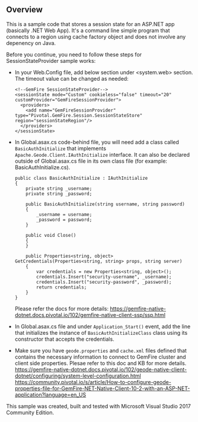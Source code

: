 ## Overview

This is a sample code that stores a session state for an ASP.NET app (basically .NET Web App). It's a command line simple program that connects to a region using cache factory object and does not involve any depenency on Java.

Before you continue, you need to follow these steps for SessionStateProvider sample works:

- In your Web.Config file, add below section under <system.web> section. The timeout value can be changed as needed:
    ```
    <!--GemFire SessionStateProvider-->
    <sessionState mode="Custom" cookieless="false" timeout="20" customProvider="GemFireSessionProvider">
      <providers>
        <add name="GemFireSessionProvider" type="Pivotal.GemFire.Session.SessionStateStore" region="sessionStateRegion"/>
      </providers>
    </sessionState>
    ```
- In Global.asax.cs code-behind file, you will need add a class called `BasicAuthInitialize` that implements `Apache.Geode.Client.IAuthInitialize` interface. It can also be declared outside of Global.asax.cs file in its own class file (for example: BasicAuthInitialize.cs).
    ```
    public class BasicAuthInitialize : IAuthInitialize
    {
        private string _username;
        private string _password;
        
        public BasicAuthInitialize(string username, string password)
        {
            _username = username;
            _password = password;
        }
        
        public void Close()
        {
        }
        
        public Properties<string, object> GetCredentials(Properties<string, string> props, string server)
        {
            var credentials = new Properties<string, object>();
            credentials.Insert("security-username", _username);
            credentials.Insert("security-password", _password);
            return credentials;
        }
    }
    ```
    Please refer the docs for more details: https://gemfire-native-dotnet.docs.pivotal.io/102/gemfire-native-client-ssp/ssp.html
- In Global.asax.cs file and under `Application_Start()` event, add the line that initializes the instance of `BasicAuthInitializeClass` class using its constructor that accepts the credentials.

- Make sure you have `geode.properties` and `cache.xml` files defined that contains the necessary information to connect to GemFire cluster and client side properties. Plesae refer to this doc and KB for more details.
    https://gemfire-native-dotnet.docs.pivotal.io/102/geode-native-client-dotnet/configuring/system-level-configuration.html
    https://community.pivotal.io/s/article/How-to-configure-geode-properties-file-for-GemFire-NET-Native-Client-10-2-with-an-ASP-NET-application?language=en_US

This sample was created, built and tested with Microsoft Visual Studio 2017 Community Edition.